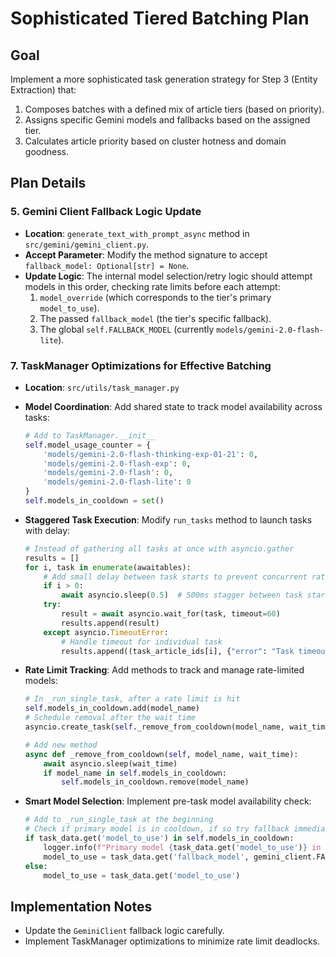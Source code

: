 # Sophisticated Tiered Batching Plan

## Goal

Implement a more sophisticated task generation strategy for Step 3 (Entity Extraction) that:

1.  Composes batches with a defined mix of article tiers (based on priority).
2.  Assigns specific Gemini models and fallbacks based on the assigned tier.
3.  Calculates article priority based on cluster hotness and domain goodness.

## Plan Details

### 5. Gemini Client Fallback Logic Update

- **Location**: `generate_text_with_prompt_async` method in `src/gemini/gemini_client.py`.
- **Accept Parameter**: Modify the method signature to accept `fallback_model: Optional[str] = None`.
- **Update Logic**: The internal model selection/retry logic should attempt models in this order, checking rate limits before each attempt:
  1.  `model_override` (which corresponds to the tier's primary `model_to_use`).
  2.  The passed `fallback_model` (the tier's specific fallback).
  3.  The global `self.FALLBACK_MODEL` (currently `models/gemini-2.0-flash-lite`).

### 7. TaskManager Optimizations for Effective Batching

- **Location**: `src/utils/task_manager.py`
- **Model Coordination**: Add shared state to track model availability across tasks:

  ```python
  # Add to TaskManager.__init__
  self.model_usage_counter = {
      'models/gemini-2.0-flash-thinking-exp-01-21': 0,
      'models/gemini-2.0-flash-exp': 0,
      'models/gemini-2.0-flash': 0,
      'models/gemini-2.0-flash-lite': 0
  }
  self.models_in_cooldown = set()
  ```

- **Staggered Task Execution**: Modify `run_tasks` method to launch tasks with delay:

  ```python
  # Instead of gathering all tasks at once with asyncio.gather
  results = []
  for i, task in enumerate(awaitables):
      # Add small delay between task starts to prevent concurrent rate limit hits
      if i > 0:
          await asyncio.sleep(0.5)  # 500ms stagger between task starts
      try:
          result = await asyncio.wait_for(task, timeout=60)
          results.append(result)
      except asyncio.TimeoutError:
          # Handle timeout for individual task
          results.append((task_article_ids[i], {"error": "Task timeout"}))
  ```

- **Rate Limit Tracking**: Add methods to track and manage rate-limited models:

  ```python
  # In _run_single_task, after a rate limit is hit
  self.models_in_cooldown.add(model_name)
  # Schedule removal after the wait time
  asyncio.create_task(self._remove_from_cooldown(model_name, wait_time))

  # Add new method
  async def _remove_from_cooldown(self, model_name, wait_time):
      await asyncio.sleep(wait_time)
      if model_name in self.models_in_cooldown:
          self.models_in_cooldown.remove(model_name)
  ```

- **Smart Model Selection**: Implement pre-task model availability check:
  ```python
  # Add to _run_single_task at the beginning
  # Check if primary model is in cooldown, if so try fallback immediately
  if task_data.get('model_to_use') in self.models_in_cooldown:
      logger.info(f"Primary model {task_data.get('model_to_use')} in cooldown, using fallback")
      model_to_use = task_data.get('fallback_model', gemini_client.FALLBACK_MODEL)
  else:
      model_to_use = task_data.get('model_to_use')
  ```

## Implementation Notes

- Update the `GeminiClient` fallback logic carefully.
- Implement TaskManager optimizations to minimize rate limit deadlocks.
